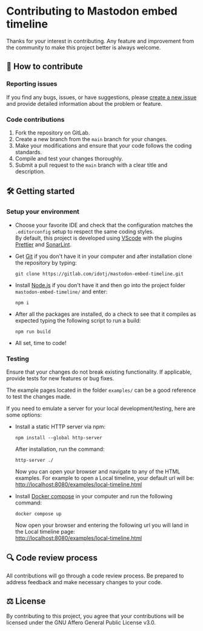 # Contributing to Mastodon embed timeline

Thanks for your interest in contributing. Any feature and improvement from the community to make this project better is always welcome.

## 🤝 How to contribute

### Reporting issues

If you find any bugs, issues, or have suggestions, please [create a new issue](https://gitlab.com/idotj/mastodon-embed-timeline/-/issues/new) and provide detailed information about the problem or feature.

### Code contributions

1. Fork the repository on GitLab.
2. Create a new branch from the `main` branch for your changes.
3. Make your modifications and ensure that your code follows the coding standards.
4. Compile and test your changes thoroughly.
5. Submit a pull request to the `main` branch with a clear title and description.

## 🛠️ Getting started

### Setup your environment

- Choose your favorite IDE and check that the configuration matches the `.editorconfig` setup to respect the same coding styles.  
  By default, this project is developed using [VScode](https://code.visualstudio.com/) with the plugins [Prettier](https://marketplace.visualstudio.com/items?itemName=esbenp.prettier-vscode) and [SonarLint](https://marketplace.visualstudio.com/items?itemName=SonarSource.sonarlint-vscode).

- Get [Git](https://git-scm.com/downloads) if you don't have it in your computer and after installation clone the repository by typing:
  
  ```terminal
  git clone https://gitlab.com/idotj/mastodon-embed-timeline.git
  ```

- Install [Node.js](https://nodejs.org/en) if you don't have it and then go into the project folder `mastodon-embed-timeline/` and enter:
  
  ```terminal
  npm i
  ```

- After all the packages are installed, do a check to see that it compiles as expected typing the following script to run a build:

  ```terminal
  npm run build
  ```

- All set, time to code!

### Testing

Ensure that your changes do not break existing functionality. If applicable, provide tests for new features or bug fixes.  

The example pages located in the folder `examples/` can be a good reference to test the changes made.  

If you need to emulate a server for your local development/testing, here are some options:

- Install a static HTTP server via npm:

  ```terminal
  npm install --global http-server
  ```

  After installation, run the command:

  ```terminal
  http-server ./
  ```

  Now you can open your browser and navigate to any of the HTML examples. For example to open a Local timeline, your default url will be:  
  [http://localhost:8080/examples/local-timeline.html](http://localhost:8080/examples/local-timeline.html)

- Install [Docker compose](https://docs.docker.com/compose/install/) in your computer and run the following command:
  
  ```terminal
  docker compose up
  ```

  Now open your browser and entering the following url you will land in the Local timeline page:  
  [http://localhost:8080/examples/local-timeline.html](http://localhost:8080/examples/local-timeline.html)

## 🔍 Code review process

All contributions will go through a code review process. Be prepared to address feedback and make necessary changes to your code.

## ⚖️ License

By contributing to this project, you agree that your contributions will be licensed under the GNU Affero General Public License v3.0.
